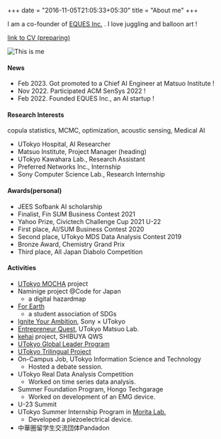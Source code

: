+++
date = "2016-11-05T21:05:33+05:30"
title = "About me"
+++

I am a co-founder of [EQUES Inc.](https://www.eques.co.jp) .
I love juggling and balloon art !

[link to CV (preparing)]()


![This is me][1]

#### News
* Feb 2023. Got promoted to a Chief AI Engineer at Matsuo Institute !
* Nov 2022. Participated ACM SenSys 2022 ! 
* Feb 2022. Founded EQUES Inc., an AI startup ! 

#### Research Interests
copula statistics, MCMC, optimization, acoustic sensing, Medical AI

- UTokyo Hospital, AI Researcher
- Matsuo Institute, Project Manager (heading)
- UTokyo Kawahara Lab., Research Assistant
- Preferred Networks Inc., Internship
- Sony Computer Science Lab., Research Internship


#### Awards(personal)
* JEES Sofbank AI scholarship
* Finalist, Fin SUM Business Contest 2021
* Yahoo Prize, Civictech Challenge Cup 2021 U-22
* First place, AI/SUM Business Contest 2020
* Second place, UTokyo MDS Data Analysis Contest 2019
* Bronze Award, Chemistry Grand Prix
* Third place, All Japan Diabolo Competition


#### Activities
* [UTokyo MOCHA](https://mocha.t.u-tokyo.ac.jp) project
* Naminige project @Code for Japan
    - a digital hazardmap
* [For Earth](https://forearthut.com)
    - a student association of SDGs
* [Ignite Your Ambition](https://ignite-your-ambition.com), Sony × UTokyo
* [Entrepreneur Quest](https://weblab.t.u-tokyo.ac.jp/kigyoquest/), UTokyo Matsuo Lab.
* [kehai](https://shibuya-qws.com/project/kehai) project, SHIBUYA QWS 
* [UTokyo Global Leader Program](https://www.glp.u-tokyo.ac.jp)
* [UTokyo Trilingual Project](http://www.cgcs.c.u-tokyo.ac.jp/tlp/)
* On-Campus Job, UTokyo Information Science and Technology
    - Hosted a debate session.
* UTokyo Real Data Analysis Competition
    - Worked on time series data analysis.
* Summer Foundation Program, Hongo Techgarage
    - Worked on development of an EMG device.
* U-23 Summit
* UTokyo Summer Internship Program in [Morita Lab.](http://www.hsd.k.u-tokyo.ac.jp/contents/member.html)
    - Developed a piezoelectrical device.
* 中華圏留学生交流団体Pandadon


[1]: /img/me.png